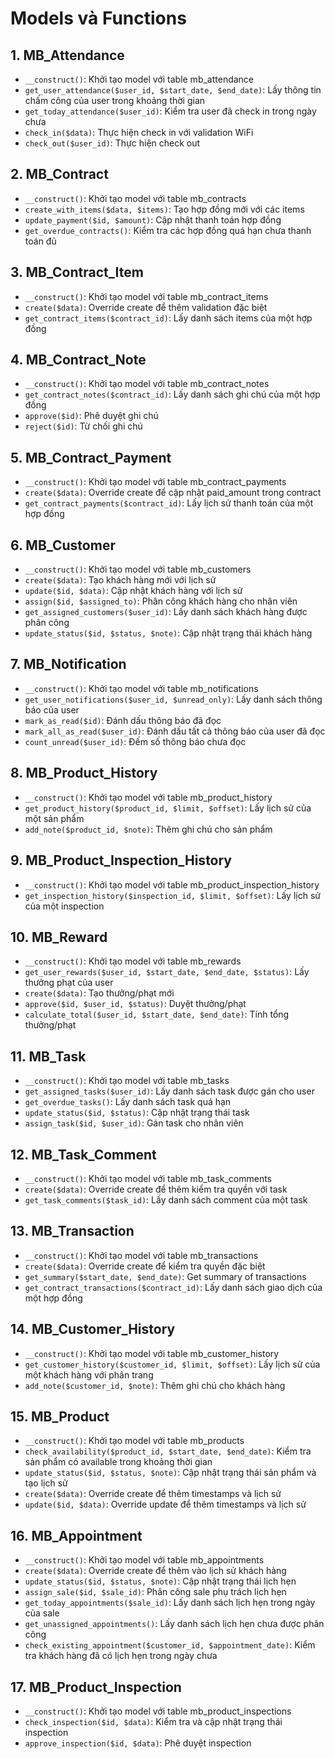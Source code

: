 # Models và Functions

## 1. MB_Attendance
- `__construct()`: Khởi tạo model với table mb_attendance
- `get_user_attendance($user_id, $start_date, $end_date)`: Lấy thông tin chấm công của user trong khoảng thời gian
- `get_today_attendance($user_id)`: Kiểm tra user đã check in trong ngày chưa
- `check_in($data)`: Thực hiện check in với validation WiFi
- `check_out($user_id)`: Thực hiện check out

## 2. MB_Contract
- `__construct()`: Khởi tạo model với table mb_contracts
- `create_with_items($data, $items)`: Tạo hợp đồng mới với các items
- `update_payment($id, $amount)`: Cập nhật thanh toán hợp đồng
- `get_overdue_contracts()`: Kiểm tra các hợp đồng quá hạn chưa thanh toán đủ

## 3. MB_Contract_Item
- `__construct()`: Khởi tạo model với table mb_contract_items
- `create($data)`: Override create để thêm validation đặc biệt
- `get_contract_items($contract_id)`: Lấy danh sách items của một hợp đồng

## 4. MB_Contract_Note
- `__construct()`: Khởi tạo model với table mb_contract_notes
- `get_contract_notes($contract_id)`: Lấy danh sách ghi chú của một hợp đồng
- `approve($id)`: Phê duyệt ghi chú
- `reject($id)`: Từ chối ghi chú

## 5. MB_Contract_Payment
- `__construct()`: Khởi tạo model với table mb_contract_payments
- `create($data)`: Override create để cập nhật paid_amount trong contract
- `get_contract_payments($contract_id)`: Lấy lịch sử thanh toán của một hợp đồng

## 6. MB_Customer
- `__construct()`: Khởi tạo model với table mb_customers
- `create($data)`: Tạo khách hàng mới với lịch sử
- `update($id, $data)`: Cập nhật khách hàng với lịch sử
- `assign($id, $assigned_to)`: Phân công khách hàng cho nhân viên
- `get_assigned_customers($user_id)`: Lấy danh sách khách hàng được phân công
- `update_status($id, $status, $note)`: Cập nhật trạng thái khách hàng

## 7. MB_Notification
- `__construct()`: Khởi tạo model với table mb_notifications
- `get_user_notifications($user_id, $unread_only)`: Lấy danh sách thông báo của user
- `mark_as_read($id)`: Đánh dấu thông báo đã đọc
- `mark_all_as_read($user_id)`: Đánh dấu tất cả thông báo của user đã đọc
- `count_unread($user_id)`: Đếm số thông báo chưa đọc

## 8. MB_Product_History
- `__construct()`: Khởi tạo model với table mb_product_history
- `get_product_history($product_id, $limit, $offset)`: Lấy lịch sử của một sản phẩm
- `add_note($product_id, $note)`: Thêm ghi chú cho sản phẩm

## 9. MB_Product_Inspection_History
- `__construct()`: Khởi tạo model với table mb_product_inspection_history
- `get_inspection_history($inspection_id, $limit, $offset)`: Lấy lịch sử của một inspection

## 10. MB_Reward
- `__construct()`: Khởi tạo model với table mb_rewards
- `get_user_rewards($user_id, $start_date, $end_date, $status)`: Lấy thưởng phạt của user
- `create($data)`: Tạo thưởng/phạt mới
- `approve($id, $user_id, $status)`: Duyệt thưởng/phạt
- `calculate_total($user_id, $start_date, $end_date)`: Tính tổng thưởng/phạt

## 11. MB_Task
- `__construct()`: Khởi tạo model với table mb_tasks
- `get_assigned_tasks($user_id)`: Lấy danh sách task được gán cho user
- `get_overdue_tasks()`: Lấy danh sách task quá hạn
- `update_status($id, $status)`: Cập nhật trạng thái task
- `assign_task($id, $user_id)`: Gán task cho nhân viên

## 12. MB_Task_Comment
- `__construct()`: Khởi tạo model với table mb_task_comments
- `create($data)`: Override create để thêm kiểm tra quyền với task
- `get_task_comments($task_id)`: Lấy danh sách comment của một task

## 13. MB_Transaction
- `__construct()`: Khởi tạo model với table mb_transactions
- `create($data)`: Override create để kiểm tra quyền đặc biệt
- `get_summary($start_date, $end_date)`: Get summary of transactions
- `get_contract_transactions($contract_id)`: Lấy danh sách giao dịch của một hợp đồng 

## 14. MB_Customer_History
- `__construct()`: Khởi tạo model với table mb_customer_history
- `get_customer_history($customer_id, $limit, $offset)`: Lấy lịch sử của một khách hàng với phân trang
- `add_note($customer_id, $note)`: Thêm ghi chú cho khách hàng

## 15. MB_Product
- `__construct()`: Khởi tạo model với table mb_products
- `check_availability($product_id, $start_date, $end_date)`: Kiểm tra sản phẩm có available trong khoảng thời gian
- `update_status($id, $status, $note)`: Cập nhật trạng thái sản phẩm và tạo lịch sử
- `create($data)`: Override create để thêm timestamps và lịch sử
- `update($id, $data)`: Override update để thêm timestamps và lịch sử

## 16. MB_Appointment
- `__construct()`: Khởi tạo model với table mb_appointments
- `create($data)`: Override create để thêm vào lịch sử khách hàng
- `update_status($id, $status, $note)`: Cập nhật trạng thái lịch hẹn
- `assign_sale($id, $sale_id)`: Phân công sale phụ trách lịch hẹn
- `get_today_appointments($sale_id)`: Lấy danh sách lịch hẹn trong ngày của sale
- `get_unassigned_appointments()`: Lấy danh sách lịch hẹn chưa được phân công
- `check_existing_appointment($customer_id, $appointment_date)`: Kiểm tra khách hàng đã có lịch hẹn trong ngày chưa

## 17. MB_Product_Inspection
- `__construct()`: Khởi tạo model với table mb_product_inspections
- `check_inspection($id, $data)`: Kiểm tra và cập nhật trạng thái inspection
- `approve_inspection($id, $data)`: Phê duyệt inspection 